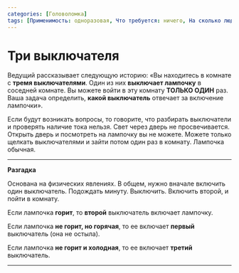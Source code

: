 ```yaml
---
categories: [Головоломка]
tags: [Применимость: одноразовая, Что требуется: ничего, На сколько людей рассчитано: от 1, Подвижность: нет]
---
```


# Три выключателя

Ведущий рассказывает следующую историю: «Вы находитесь в комнате с **тремя выключателями**. Один из них **выключает лампочку** в соседней комнате. Вы можете войти в эту комнату **ТОЛЬКО ОДИН** раз. Ваша задача определить, **какой выключатель** отвечает за включение лампочки».

Если будут возникать вопросы, то говорите, что разбирать выключатели и проверять наличие тока нельзя. Свет через дверь не просвечивается. Открыть дверь и посмотреть на лампочку вы не можете. Можете только щелкать выключателями и зайти потом один раз в комнату. Лампочка обычная.

---

**Разгадка** <!-- !details -->

Основана на физических явлениях. В общем, нужно вначале включить один выключатель. Подождать минуту. Выключить. Включить второй, и пойти в комнату.

Если лампочка **горит**, то **второй** выключатель включает лампочку.

Если лампочка **не горит, но горячая**, то ее включает **первый** выключатель (она не остыла).

Если лампочка **не горит и холодная**, то ее включает **третий** выключатель.

---
